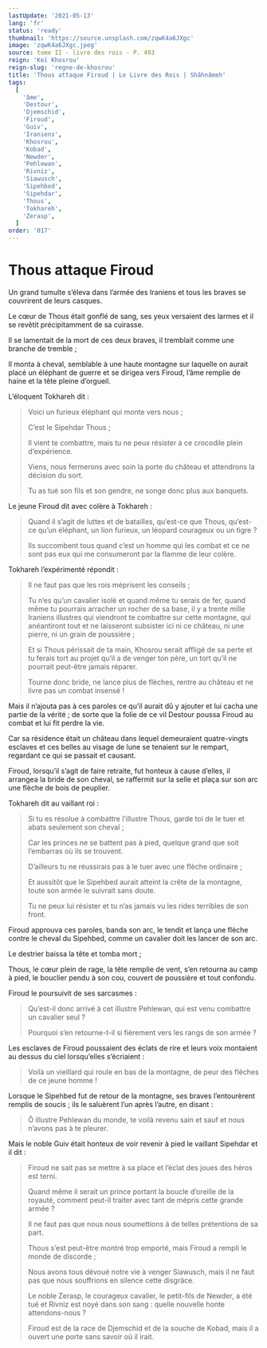 ```yaml
---
lastUpdate: '2021-05-13'
lang: 'fr'
status: 'ready'
thumbnail: 'https://source.unsplash.com/zqwK4a6JXgc'
image: 'zqwK4a6JXgc.jpeg'
source: tome II - livre des rois - P. 493
reign: 'Keï Khosrou'
reign-slug: 'regne-de-khosrou'
title: 'Thous attaque Firoud | Le Livre des Rois | Shâhnâmeh'
tags:
  [
    'âme',
    'Destour',
    'Djemschid',
    'Firoud',
    'Guiv',
    'Iraniens',
    'Khosrou',
    'Kobad',
    'Newder',
    'Pehlewan',
    'Rivniz',
    'Siawusch',
    'Sipehbed',
    'Sipehdar',
    'Thous',
    'Tokhareh',
    'Zerasp',
  ]
order: '017'
---
```


# Thous attaque Firoud

Un grand tumulte s’éleva dans l’armée des Iraniens et tous les braves se couvrirent de leurs casques.

Le cœur de Thous était gonflé de sang, ses yeux versaient des larmes et il se revêtit précipitamment de sa cuirasse.

Il se lamentait de la mort de ces deux braves, il tremblait comme une branche de tremble ;

Il monta à cheval, semblable à une haute montagne sur laquelle on aurait placé un éléphant de guerre et se dirigea vers Firoud, l’âme remplie de haine et la tête pleine d’orgueil.

L’éloquent Tokhareh dit :

> Voici un furieux éléphant qui monte vers nous ;
>
> C’est le Sipehdar Thous ;
>
> Il vient te combattre, mais tu ne peux résister à ce crocodile plein d’expérience.
>
> Viens, nous fermerons avec soin la porte du château et attendrons la décision du sort.
>
> Tu as tué son fils et son gendre, ne songe donc plus aux banquets.

Le jeune Firoud dit avec colère à Tokhareh :

> Quand il s’agit de luttes et de batailles, qu’est-ce que Thous, qu’est-ce qu’un éléphant, un lion furieux, un léopard courageux ou un tigre ?
>
> Ils succombent tous quand c’est un homme qui les combat et ce ne sont pas eux qui me consumeront par la flamme de leur colère.

Tokhareh l’expérimenté répondit :

> Il ne faut pas que les rois méprisent les conseils ;
>
> Tu n’es qu’un cavalier isolé et quand même tu serais de fer, quand même tu pourrais arracher un rocher de sa base, il y a trente mille Iraniens illustres qui viendront te combattre sur cette montagne, qui anéantiront tout et ne laisseront subsister ici ni ce château, ni une pierre, ni un grain de poussière ;
>
> Et si Thous périssait de ta main, Khosrou serait affligé de sa perte et tu ferais tort au projet qu’il a de venger ton père, un tort qu’il ne pourrait peut-être jamais réparer.
>
> Tourne donc bride, ne lance plus de flèches, rentre au château et ne livre pas un combat insensé !

Mais il n’ajouta pas à ces paroles ce qu’il aurait dû y ajouter et lui cacha une partie de la vérité ; de sorte que la folie de ce vil Destour poussa Firoud au combat et lui fit perdre la vie.

Car sa résidence était un château dans lequel demeuraient quatre-vingts esclaves et ces belles au visage de lune se tenaient sur le rempart, regardant ce qui se passait et causant.

Firoud, lorsqu’il s’agit de faire retraite, fut honteux à cause d’elles, il arrangea la bride de son cheval, se raffermit sur la selle et plaça sur son arc une flèche de bois de peuplier.

Tokhareh dit au vaillant roi :

> Si tu es résolue à combattre l’illustre Thous, garde toi de le tuer et abats seulement son cheval ;
>
> Car les princes ne se battent pas à pied, quelque grand que soit l’embarras où ils se trouvent.
>
> D’ailleurs tu ne réussirais pas à le tuer avec une flèche ordinaire ;
>
> Et aussitôt que le Sipehbed aurait atteint la crête de la montagne, toute son armée le suivrait sans doute.
>
> Tu ne peux lui résister et tu n’as jamais vu les rides terribles de son front.

Firoud approuva ces paroles, banda son arc, le tendit et lança une flèche contre le cheval du Sipehbed, comme un cavalier doit les lancer de son arc.

Le destrier baissa la tête et tomba mort ;

Thous, le cœur plein de rage, la tête remplie de vent, s’en retourna au camp à pied, le bouclier pendu à son cou, couvert de poussière et tout confondu.

Firoud le poursuivit de ses sarcasmes :

> Qu’est-il donc arrivé à cet illustre Pehlewan, qui est venu combattre un cavalier seul ?
>
> Pourquoi s’en retourne-t-il si fièrement vers les rangs de son armée ?

Les esclaves de Firoud poussaient des éclats de rire et leurs voix montaient au dessus du ciel lorsqu’elles s’écriaient :

> Voilà un vieillard qui roule en bas de la montagne, de peur des flèches de ce jeune homme !

Lorsque le Sipehbed fut de retour de la montagne, ses braves l’entourèrent remplis de soucis ; ils le saluèrent l’un après l’autre, en disant :

> Ô illustre Pehlewan du monde, te voilà revenu sain et sauf et nous n’avons pas à te pleurer.

Mais le noble Guiv était honteux de voir revenir à pied le vaillant Sipehdar et il dit :

> Firoud ne sait pas se mettre à sa place et l’éclat des joues des héros est terni.
>
> Quand même il serait un prince portant la boucle d’oreille de la royauté, comment peut-il traiter avec tant de mépris cette grande armée ?
>
> Il ne faut pas que nous nous soumettions à de telles prétentions de sa part.
>
> Thous s’est peut-être montré trop emporté, mais Firoud a rempli le monde de discorde ;
>
> Nous avons tous dévoué notre vie à venger Siawusch, mais il ne faut pas que nous souffrions en silence cette disgrâce.
>
> Le noble Zerasp, le courageux cavalier, le petit-fils de Newder, a été tué et Rivniz est noyé dans son sang : quelle nouvelle honte attendons-nous ?
>
> Firoud est de la race de Djemschid et de la souche de Kobad, mais il a ouvert une porte sans savoir où il irait.
